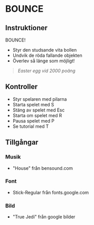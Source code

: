 # BOUNCE

## Instruktioner
BOUNCE!
- Styr den studsande vita bollen
- Undvik de röda fallande objekten
- Överlev så länge som möjligt!
> *Easter egg vid 2000 poäng*

## Kontroller
- Styr spelaren med pilarna
- Starta spelet med S
- Stäng av spelet med Esc
- Starta om spelet med R
- Pausa spelet med P
- Se tutorial med T

## Tillgångar

### Musik
- "House" från bensound.com

### Font
- Stick-Regular från fonts.google.com

### Bild
- "True Jedi" från google bilder